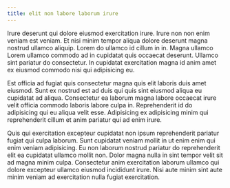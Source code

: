 ```yaml
---
title: elit non labore laborum irure
---
```


Irure deserunt qui dolore eiusmod exercitation irure. Irure non non enim veniam est veniam. Et nisi minim tempor aliqua dolore deserunt magna nostrud ullamco aliquip. Lorem do ullamco id cillum in in. Magna ullamco Lorem ullamco commodo ad in cupidatat quis occaecat deserunt. Ullamco sint pariatur do consectetur. In cupidatat exercitation magna id anim amet ex eiusmod commodo nisi qui adipisicing eu.

Est officia ad fugiat quis consectetur magna quis elit laboris duis amet eiusmod. Sunt ex nostrud est ad duis qui quis sint eiusmod aliqua eu cupidatat ad aliqua. Consectetur ea laborum magna labore occaecat irure velit officia commodo laboris labore culpa in. Reprehenderit id do adipisicing qui eu aliqua velit esse. Adipisicing ex adipisicing minim qui reprehenderit cillum et anim pariatur qui ad enim irure.

Quis qui exercitation excepteur cupidatat non ipsum reprehenderit pariatur fugiat qui culpa laborum. Sunt cupidatat veniam mollit in ut enim enim qui enim veniam adipisicing. Eu non laborum nostrud pariatur do reprehenderit elit ea cupidatat ullamco mollit non. Dolor magna nulla in sint tempor velit sit ad magna minim culpa. Consectetur anim exercitation laborum ullamco qui dolore excepteur ullamco eiusmod incididunt irure. Nisi aute minim sint aute minim veniam ad exercitation nulla fugiat exercitation.